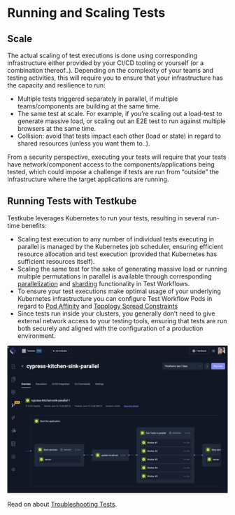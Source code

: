 # Running and Scaling Tests

## Scale 

The actual scaling of test executions is done using corresponding infrastructure either provided by your CI/CD tooling or yourself (or a combination thereof..). Depending on the complexity of your teams and testing activities, this will require you to ensure that your infrastructure has the capacity and resilience to run:

- Multiple tests triggered separately in parallel, if multiple teams/components are building at the same time.
- The same test at scale. For example, if you’re scaling out a load-test to generate massive load, or scaling out an E2E test to run against multiple browsers at the same time.
- Collision: avoid that tests impact each other (load or state) in regard to shared resources (unless you want them to..). 

From a security perspective, executing your tests will require that your tests have network/component access to the components/applications being tested, which could impose a challenge if tests are run from “outside” the infrastructure where the target applications are running.

## Running Tests with Testkube

Testkube leverages Kubernetes to run your tests, resulting in several run-time benefits:

- Scaling test execution to any number of individual tests executing in parallel is managed by the Kubernetes 
  job scheduler, ensuring efficient resource allocation and test execution (provided that Kubernetes has sufficient resources itself).
- Scaling the same test for the sake of generating massive load or running multiple permutations in parallel 
  is available through corresponding [parallelization](test-workflows-parallel) and [sharding](test-workflows-matrix-and-sharding)
  functionality in Test Workflows. 
- To ensure your test executions make optimal usage of your underlying Kubernetes infrastructure you can 
  configure Test Workflow Pods in regard to [Pod Affinity](test-workflows-job-and-pod#example-single-execution-per-node) 
  and [Topology Spread Constraints](test-workflows-job-and-pod#example-distribute-evenly-across-nodes) 
- Since tests run inside your clusters, you generally don’t need to give external network access to your testing tools, ensuring that tests are run both securely and aligned with the configuration of a production environment.

![Paralleliztion](../img/concepts-parallelization.png)

Read on about [Troubleshooting Tests](../articles/troubleshooting-tests.md).
